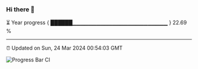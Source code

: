 ### Hi there 👋

⏳ Year progress { ██████▁▁▁▁▁▁▁▁▁▁▁▁▁▁▁▁▁▁▁▁▁▁▁▁ } 22.69 %

---

⏰ Updated on Sun, 24 Mar 2024 00:54:03 GMT

![Progress Bar CI](https://github.com/liununu/liununu/workflows/Progress%20Bar%20CI/badge.svg)
